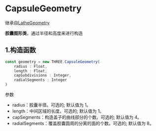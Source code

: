 # CapsuleGeometry

继承自[LatheGeometry](10.LatheGeometry)

**胶囊图形类**，通过半径和高度来进行构造

<MyIframe src="https://xarzhi.github.io/geometry/index.html#CapsuleGeometry"></MyIframe>

## 1.构造函数

```js
const geometry = new THREE.CapsuleGeometry(
    radius : Float,
    length : Float,
    capSubdivisions : Integer,
    radialSegments : Integer
)
```

参数

-   radius：胶囊半径。可选的; 默认值为 1。
-   length：中间区域的长度。可选的; 默认值为 1。
-   capSegments：构造盖子的曲线部分的个数。可选的; 默认值为 4。
-   radialSegments：覆盖胶囊圆周的分离的面的个数。可选的; 默认值为 8。
